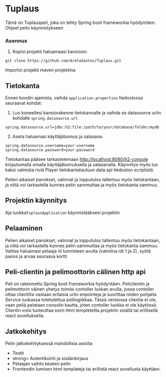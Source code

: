 <!DOCTYPE html>
<html>
<body>

<h1>Tuplaus</h1>

<p>Tämä on Tuplauspeli, joka on tehty Spring boot frameworkia hyödyntäen. Ohjeet pelin käynnistykseen</p>

<h3>Asennus</h3>

<ol>
  <li>Kopioi projekti haluamaasi kansioon:</li>
</ol>

<pre>
<code>git clone https://github.com/AretaSantos/Tuplaus.git</code>
</pre>

<p>Importoi projekti maven projektina</p>

<h2>Tietokanta</h2>

<p>Ennen koodin ajamista, vaihda <code>application.properties</code> tiedostossa seuraavat kohdat: </p>

<ol>
  <li>Luo koneellesi kansiorakenne tietokannalle ja vaihda se datasource urlin kohdalle <code>spring.datasource.url</code> </li>
</ol>

<pre>
<code>spring.datasource.url=jdbc:h2:file:/path/to/your/database/folder/mydb</code>
</pre>

<ol start="2">
  <li>Aseta haluamasi käyttäjätunnus ja salasana:</li>
</ol>

<pre>
<code>spring.datasource.username=your-username
spring.datasource.password=your-password</code>
</pre>

<p>Tietokantaa pääsee tarkastelemaan <a href="http://localhost:8080/h2-console">http://localhost:8080/h2-console</a> kirjautumalla omalla käyttäjätunnuksella ja salasanalla. Käynnitys myös luo kaksi valmista riviä Player tietokantatauluun data.spl tiedoston scriptistä.

Pelien aikaiset panokset, valinnat ja lopputulos tallentuu myös tietokantaan, ja niitä voi tarkastella kunnes pelin sammuttaa ja myös tietokanta sammuu.</p>

<h2>Projektin käynnitys</h2>

<p>Aja luokka<code>TuplausApplication</code> käynnistääksesi projektin</p>

<h2>Pelaaminen</h2>

<p>Pelien aikaiset panokset, valinnat ja lopputulos tallentuu myös tietokantaan, ja niitä voi tarkastella kunnes pelin sammuttaa ja myös tietokanta sammuu. Valitse haluamasi pelaaja id tunnisteen avulla (valmiina idt 1 ja 2), syötä panos ja arvaa seuraava kortti</p>

<h2>Peli-clientin ja pelimoottorin cälinen http api</h2>

<p>Peli on rakennettu Spring boot frameworkia hyödyntäen. Peliclientin ja pelimottorin väinen yhetys toimisi contoller luokan avulla, jossa contoller ottaa clientilta vastaan erilaisia urlin enpointeja 
ja suorittaa niiden pohjalta Service luokassa totetutettua pelilogiikkaa. Tässä versiossa clientia ei ole, vaan peliä pelataan consolin kautta, joten contoller luokka ei ole käytössä. Clientin voisi tuoteuttaa 
esim html templeteilla projektin sisällä tai erillisellä react sovelluksella.</p>

<h2>Jatkokehitys</h2>

<p>Pelin jatkokehityksessä mahdollisia asioita:</p>

<ul>
  <li>Testit</li>
  <li>strong> Autentikointi ja sisäänkirjaus</li>
  <li>Pelaajan vaihto kesken pelin</li>
  <li>Frontendin luminen html templateja tai erillistä react sovellusta käyttäen.</li>
</ul>

</body>

</html>
